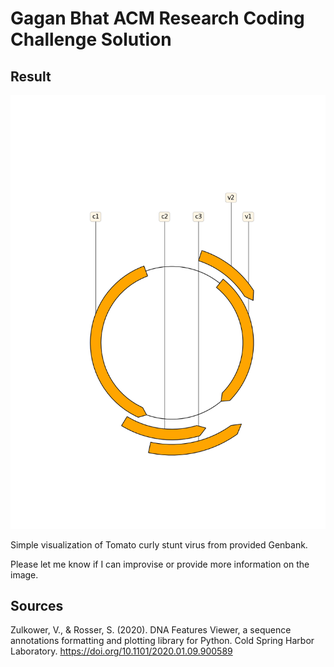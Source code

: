 # Gagan Bhat ACM Research Coding Challenge Solution

## Result

![](ACM_Circular_Genome_Representation.png)


Simple visualization of Tomato curly stunt virus from provided Genbank. 

Please let me know if I can improvise or provide more information on the image. 


## Sources

Zulkower, V., & Rosser, S. (2020). DNA Features Viewer, a sequence annotations formatting and plotting library for Python. Cold Spring Harbor Laboratory. https://doi.org/10.1101/2020.01.09.900589


